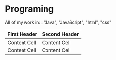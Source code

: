 # Programing
All of my work in: : "Java", "JavaScript", "html", "css"


| First Header  | Second Header |
| ------------- | ------------- |
| Content Cell  | Content Cell  |
| Content Cell  | Content Cell  |
